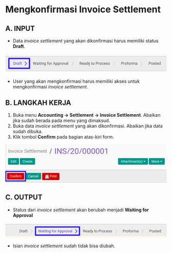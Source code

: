 # Mengkonfirmasi Invoice Settlement

## A. INPUT

* Data *invoice settlement* yang akan dikonfirmasi harus memiliki status **Draft**.

![](../../img/invoice-settlement/status-draft.png)

* User yang akan mengkonfirmasi harus memiliki akses untuk mengkonfirmasi *invoice settlement*.

## B. LANGKAH KERJA

1. Buka menu **Accounting -> Settlement -> Invoice Settlement**. Abaikan jika sudah berada pada menu yang dimaksud.
2. Buka data *invoice settlement* yang akan dikonfirmasi. Abaikan jika data sudah dibuka.
3. Klik tombol **Confirm** pada bagian atas-kiri form.

![](../../img/invoice-settlement/tombol-confirm.png)

## C. OUTPUT

* Status dari *invoice settlement* akan berubah menjadi **Waiting for Approval**

![](../../img/invoice-settlement/status-waiting-for-approval.png)

* Isian *invoice settlement* sudah tidak bisa diubah.
